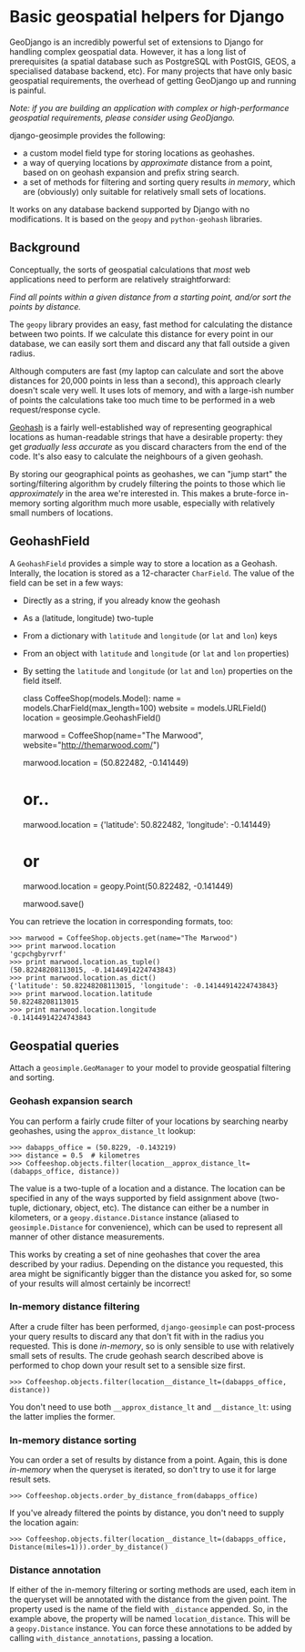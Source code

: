 Basic geospatial helpers for Django
===================================

GeoDjango is an incredibly powerful set of extensions to Django for handling complex geospatial data. However, it has a long list of prerequisites (a spatial database such as PostgreSQL with PostGIS, GEOS, a specialised database backend, etc). For many projects that have only basic geospatial requirements, the overhead of getting GeoDjango up and running is painful.

*Note: if you are building an application with complex or high-performance geospatial requirements, please consider using GeoDjango.*

django-geosimple provides the following:

* a custom model field type for storing locations as geohashes.
* a way of querying locations by *approximate* distance from a point, based on on geohash expansion and prefix string search.
* a set of methods for filtering and sorting query results *in memory*, which are (obviously) only suitable for relatively small sets of locations.

It works on any database backend supported by Django with no modifications. It is based on the `geopy` and `python-geohash` libraries.

Background
----------

Conceptually, the sorts of geospatial calculations that *most* web applications need to perform are relatively straightforward:

*Find all points within a given distance from a starting point, and/or sort the points by distance.*

The `geopy` library provides an easy, fast method for calculating the distance between two points. If we calculate this distance for every point in our database, we can easily sort them and discard any that fall outside a given radius.

Although computers are fast (my laptop can calculate and sort the above distances for 20,000 points in less than a second), this approach clearly doesn't scale very well. It uses lots of memory, and with a large-ish number of points the calculations take too much time to be performed in a web request/response cycle.

[Geohash](https://en.wikipedia.org/wiki/Geohash) is a fairly well-established way of representing geographical locations as human-readable strings that have a desirable property: they get *gradually less accurate* as you discard characters from the end of the code. It's also easy to calculate the neighbours of a given geohash.

By storing our geographical points as geohashes, we can "jump start" the sorting/filtering algorithm by crudely filtering the points to those which lie *approximately* in the area we're interested in. This makes a brute-force in-memory sorting algorithm much more usable, especially with relatively small numbers of locations.

GeohashField
------------

A `GeohashField` provides a simple way to store a location as a Geohash. Interally, the location is stored as a 12-character `CharField`. The value of the field can be set in a few ways:

* Directly as a string, if you already know the geohash
* As a (latitude, longitude) two-tuple
* From a dictionary with `latitude` and `longitude` (or `lat` and `lon`) keys
* From an object with `latitude` and `longitude` (or `lat` and `lon` properties)
* By setting the `latitude` and `longitude` (or `lat` and `lon`) properties on the field itself.

    class CoffeeShop(models.Model):
        name = models.CharField(max_length=100)
        website = models.URLField()
        location = geosimple.GeohashField()

    marwood = CoffeeShop(name="The Marwood", website="http://themarwood.com/")

    marwood.location = (50.822482, -0.141449)

    # or..
    marwood.location = {'latitude': 50.822482, 'longitude': -0.141449}

    # or
    marwood.location = geopy.Point(50.822482, -0.141449)

    marwood.save()

You can retrieve the location in corresponding formats, too:

    >>> marwood = CoffeeShop.objects.get(name="The Marwood")
    >>> print marwood.location
    'gcpchgbyrvrf'
    >>> print marwood.location.as_tuple()
    (50.82248208113015, -0.14144914224743843)
    >>> print marwood.location.as_dict()
    {'latitude': 50.82248208113015, 'longitude': -0.14144914224743843}
    >>> print marwood.location.latitude
    50.82248208113015
    >>> print marwood.location.longitude
    -0.14144914224743843

Geospatial queries
------------------

Attach a `geosimple.GeoManager` to your model to provide geospatial filtering and sorting.

### Geohash expansion search

You can perform a fairly crude filter of your locations by searching nearby geohashes, using the `approx_distance_lt` lookup:

    >>> dabapps_office = (50.8229, -0.143219)
    >>> distance = 0.5  # kilometres
    >>> Coffeeshop.objects.filter(location__approx_distance_lt=(dabapps_office, distance))

The value is a two-tuple of a location and a distance. The location can be specified in any of the ways supported by field assignment above (two-tuple, dictionary, object, etc). The distance can either be a number in kilometers, or a `geopy.distance.Distance` instance (aliased to `geosimple.Distance` for convenience), which can be used to represent all manner of other distance measurements.

This works by creating a set of nine geohashes that cover the area described by your radius. Depending on the distance you requested, this area might be significantly bigger than the distance you asked for, so some of your results will almost certainly be incorrect!

### In-memory distance filtering

After a crude filter has been performed, `django-geosimple` can post-process your query results to discard any that don't fit with in the radius you requested. This is done *in-memory*, so is only sensible to use with relatively small sets of results. The crude geohash search described above is performed to chop down your result set to a sensible size first.

    >>> Coffeeshop.objects.filter(location__distance_lt=(dabapps_office, distance))

You don't need to use both `__approx_distance_lt` and `__distance_lt`: using the latter implies the former.

### In-memory distance sorting

You can order a set of results by distance from a point. Again, this is done *in-memory* when the queryset is iterated, so don't try to use it for large result sets.

    >>> Coffeeshop.objects.order_by_distance_from(dabapps_office)

If you've already filtered the points by distance, you don't need to supply the location again:

    >>> Coffeeshop.objects.filter(location__distance_lt=(dabapps_office, Distance(miles=1))).order_by_distance()

### Distance annotation

If either of the in-memory filtering or sorting methods are used, each item in the queryset will be annotated with the distance from the given point. The property used is the name of the field with `_distance` appended. So, in the example above, the property will be named `location_distance`. This will be a `geopy.Distance` instance. You can force these annotations to be added by calling `with_distance_annotations`, passing a location.

